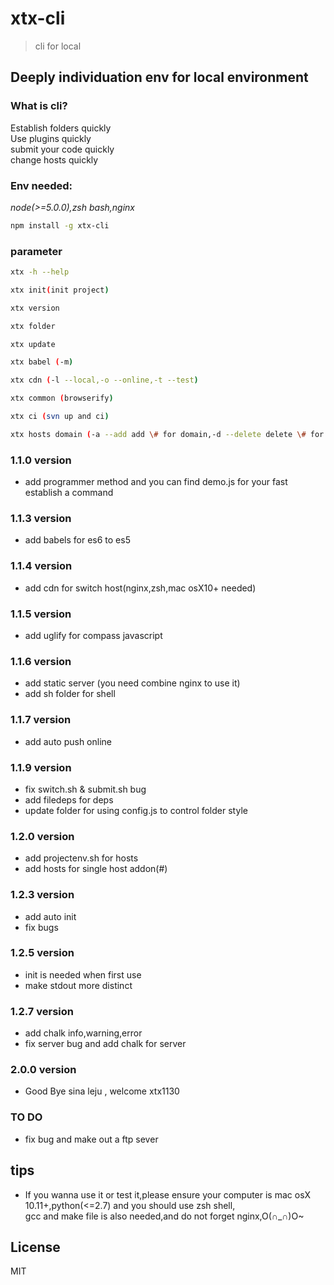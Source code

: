 # xtx-cli 

> cli for local


## Deeply individuation env for local environment

### What is cli?

Establish folders quickly  
Use plugins quickly  
submit your code quickly  
change hosts quickly  

### Env needed:

_node(>=5.0.0),zsh bash,nginx_

```bash
npm install -g xtx-cli
```

### parameter

```bash
xtx -h --help 
```

```bash
xtx init(init project)
```

```bash
xtx version
```

```bash
xtx folder
```

```bash
xtx update
```

```bash
xtx babel (-m)
```

```bash
xtx cdn (-l --local,-o --online,-t --test)
```

```bash
xtx common (browserify)
```

```bash
xtx ci (svn up and ci)
```

```bash
xtx hosts domain (-a --add add \# for domain,-d --delete delete \# for domain)
```

### 1.1.0 version

+ add programmer method and you can find demo.js for your fast establish a command

### 1.1.3 version

+ add babels for es6 to es5

### 1.1.4 version

+ add cdn for switch host(nginx,zsh,mac osX10+ needed)

### 1.1.5 version

+ add uglify for compass javascript

### 1.1.6 version

+ add static server (you need combine nginx to use it)
+ add sh folder for shell 

### 1.1.7 version

+ add auto push online 

### 1.1.9 version

+ fix switch.sh & submit.sh bug
+ add filedeps for deps
+ update folder for using config.js to control folder style

### 1.2.0 version

+ add projectenv.sh for hosts
+ add hosts for single host addon(#)

### 1.2.3 version

+ add auto init
+ fix bugs

### 1.2.5 version

+ init is needed when first use
+ make stdout more distinct

### 1.2.7 version

+ add chalk info,warning,error
+ fix server bug and add chalk for server

### 2.0.0 version

+ Good Bye sina leju , welcome xtx1130

### TO DO

+ fix bug and make out a ftp sever 

## tips

+ If you wanna use it or test it,please ensure your computer is mac osX 10.11+,python(<=2.7) and you should use zsh shell,  
gcc and make file is also needed,and do not forget nginx,O(∩_∩)O~

## License

MIT
